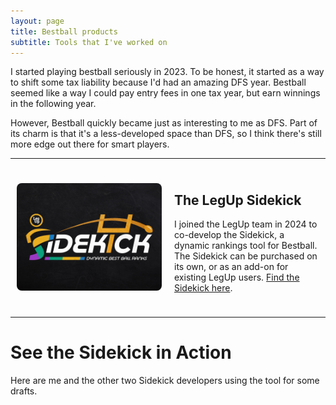 ```yaml
---
layout: page
title: Bestball products
subtitle: Tools that I've worked on
---
```


I started playing bestball seriously in 2023. To be honest, it started as a way to shift some tax liability because I'd had an amazing DFS year. Bestball seemed like a way I could pay entry fees in one tax year, but earn winnings in the following year. 

However, Bestball quickly became just as interesting to me as DFS. Part of its charm is that it's a less-developed space than DFS, so I think there's still more edge out there for smart players. 

***

<div style="display: flex; align-items: center;">
  
  <div style="width: 50%; padding: 10px; text-align: center;">
    <img src="/assets/sidekick.jpg" alt="Sidekick logo" 
         style="max-width: 100%; height: auto; border-radius: 8px;">
  </div>
  
  <div style="width: 50%; padding: 10px;">
    <h2>The LegUp Sidekick</h2>
    <p>I joined the LegUp team in 2024 to co-develop the Sidekick, a dynamic rankings tool for Bestball. The Sidekick can be purchased on its own, or as an add-on for existing LegUp users. <a href="https://www.legendaryupside.com/sidekick/">Find the Sidekick here</a>.</p>
  </div>

</div>

***

<h1>See the Sidekick in Action</h1>
<p>Here are me and the other two Sidekick developers using the tool for some drafts.</p>
